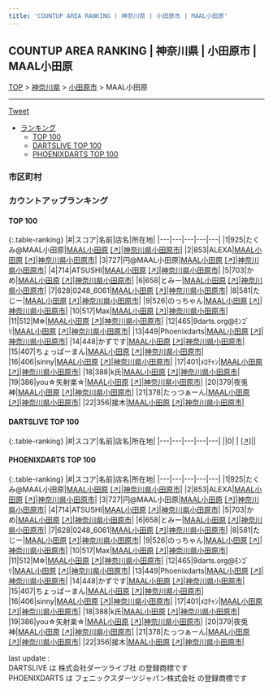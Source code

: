 ```yaml
---
title: 'COUNTUP AREA RANKING | 神奈川県 | 小田原市 | MAAL小田原'
---
```

## COUNTUP AREA RANKING | 神奈川県 | 小田原市 | MAAL小田原

[TOP](/darts/rank/) > [神奈川県](/darts/rank/神奈川県/) > [小田原市](/darts/rank/神奈川県/小田原市/) > MAAL小田原

___

<a href="https://twitter.com/share?ref_src=twsrc%5Etfw" data-text="COUNTUP AREA RANKING | 神奈川県小田原市MAAL小田原" class="twitter-share-button" data-hashtags="DARTSLIVE,PHOENIXDARTS,darts,ダーツ" data-show-count="false">Tweet</a>

* [ランキング](#カウントアップランキング)
    * [TOP 100](#top-100)
    * [DARTSLIVE TOP 100](#dartslive-top-100)
    * [PHOENIXDARTS TOP 100](#phoenixdarts-top-100)

### 市区町村

<ul>

</ul>

### カウントアップランキング

#### TOP 100



{:.table-ranking}
|#|スコア|名前|店名|所在地|
|---|---|---|---|---|
|1|925|<span class="rank-name-pd">たくみ@MAAL小田原</span>|<a href="/darts/rank/shops/88082.html">MAAL小田原</a> <a href="https://vs.phoenixdarts.com/jp/shop/shopDetailInfo/s_88082?s_seq=88082">[↗]</a>|<a href="/darts/rank/神奈川県/小田原市">神奈川県小田原市</a>|
|2|853|<span class="rank-name-pd">ALEXA</span>|<a href="/darts/rank/shops/88082.html">MAAL小田原</a> <a href="https://vs.phoenixdarts.com/jp/shop/shopDetailInfo/s_88082?s_seq=88082">[↗]</a>|<a href="/darts/rank/神奈川県/小田原市">神奈川県小田原市</a>|
|3|727|<span class="rank-name-pd">円@MAAL小田原</span>|<a href="/darts/rank/shops/88082.html">MAAL小田原</a> <a href="https://vs.phoenixdarts.com/jp/shop/shopDetailInfo/s_88082?s_seq=88082">[↗]</a>|<a href="/darts/rank/神奈川県/小田原市">神奈川県小田原市</a>|
|4|714|<span class="rank-name-pd">ATSUSHI</span>|<a href="/darts/rank/shops/88082.html">MAAL小田原</a> <a href="https://vs.phoenixdarts.com/jp/shop/shopDetailInfo/s_88082?s_seq=88082">[↗]</a>|<a href="/darts/rank/神奈川県/小田原市">神奈川県小田原市</a>|
|5|703|<span class="rank-name-pd">かめ</span>|<a href="/darts/rank/shops/88082.html">MAAL小田原</a> <a href="https://vs.phoenixdarts.com/jp/shop/shopDetailInfo/s_88082?s_seq=88082">[↗]</a>|<a href="/darts/rank/神奈川県/小田原市">神奈川県小田原市</a>|
|6|658|<span class="rank-name-pd">とみー</span>|<a href="/darts/rank/shops/88082.html">MAAL小田原</a> <a href="https://vs.phoenixdarts.com/jp/shop/shopDetailInfo/s_88082?s_seq=88082">[↗]</a>|<a href="/darts/rank/神奈川県/小田原市">神奈川県小田原市</a>|
|7|628|<span class="rank-name-pd">0248_6061</span>|<a href="/darts/rank/shops/88082.html">MAAL小田原</a> <a href="https://vs.phoenixdarts.com/jp/shop/shopDetailInfo/s_88082?s_seq=88082">[↗]</a>|<a href="/darts/rank/神奈川県/小田原市">神奈川県小田原市</a>|
|8|581|<span class="rank-name-pd">たじー</span>|<a href="/darts/rank/shops/88082.html">MAAL小田原</a> <a href="https://vs.phoenixdarts.com/jp/shop/shopDetailInfo/s_88082?s_seq=88082">[↗]</a>|<a href="/darts/rank/神奈川県/小田原市">神奈川県小田原市</a>|
|9|526|<span class="rank-name-pd">のっちゃん</span>|<a href="/darts/rank/shops/88082.html">MAAL小田原</a> <a href="https://vs.phoenixdarts.com/jp/shop/shopDetailInfo/s_88082?s_seq=88082">[↗]</a>|<a href="/darts/rank/神奈川県/小田原市">神奈川県小田原市</a>|
|10|517|<span class="rank-name-pd">Max</span>|<a href="/darts/rank/shops/88082.html">MAAL小田原</a> <a href="https://vs.phoenixdarts.com/jp/shop/shopDetailInfo/s_88082?s_seq=88082">[↗]</a>|<a href="/darts/rank/神奈川県/小田原市">神奈川県小田原市</a>|
|11|512|<span class="rank-name-pd">M✲</span>|<a href="/darts/rank/shops/88082.html">MAAL小田原</a> <a href="https://vs.phoenixdarts.com/jp/shop/shopDetailInfo/s_88082?s_seq=88082">[↗]</a>|<a href="/darts/rank/神奈川県/小田原市">神奈川県小田原市</a>|
|12|465|<span class="rank-name-pd">9darts.org@ﾓﾝｺﾞﾘ</span>|<a href="/darts/rank/shops/88082.html">MAAL小田原</a> <a href="https://vs.phoenixdarts.com/jp/shop/shopDetailInfo/s_88082?s_seq=88082">[↗]</a>|<a href="/darts/rank/神奈川県/小田原市">神奈川県小田原市</a>|
|13|449|<span class="rank-name-pd">Phoenixdarts</span>|<a href="/darts/rank/shops/88082.html">MAAL小田原</a> <a href="https://vs.phoenixdarts.com/jp/shop/shopDetailInfo/s_88082?s_seq=88082">[↗]</a>|<a href="/darts/rank/神奈川県/小田原市">神奈川県小田原市</a>|
|14|448|<span class="rank-name-pd">かずです</span>|<a href="/darts/rank/shops/88082.html">MAAL小田原</a> <a href="https://vs.phoenixdarts.com/jp/shop/shopDetailInfo/s_88082?s_seq=88082">[↗]</a>|<a href="/darts/rank/神奈川県/小田原市">神奈川県小田原市</a>|
|15|407|<span class="rank-name-pd">ちょっぱーまん</span>|<a href="/darts/rank/shops/88082.html">MAAL小田原</a> <a href="https://vs.phoenixdarts.com/jp/shop/shopDetailInfo/s_88082?s_seq=88082">[↗]</a>|<a href="/darts/rank/神奈川県/小田原市">神奈川県小田原市</a>|
|16|406|<span class="rank-name-pd">sinny</span>|<a href="/darts/rank/shops/88082.html">MAAL小田原</a> <a href="https://vs.phoenixdarts.com/jp/shop/shopDetailInfo/s_88082?s_seq=88082">[↗]</a>|<a href="/darts/rank/神奈川県/小田原市">神奈川県小田原市</a>|
|17|401|<span class="rank-name-pd">ﾒﾛﾁｬﾝ</span>|<a href="/darts/rank/shops/88082.html">MAAL小田原</a> <a href="https://vs.phoenixdarts.com/jp/shop/shopDetailInfo/s_88082?s_seq=88082">[↗]</a>|<a href="/darts/rank/神奈川県/小田原市">神奈川県小田原市</a>|
|18|388|<span class="rank-name-pd">k氏</span>|<a href="/darts/rank/shops/88082.html">MAAL小田原</a> <a href="https://vs.phoenixdarts.com/jp/shop/shopDetailInfo/s_88082?s_seq=88082">[↗]</a>|<a href="/darts/rank/神奈川県/小田原市">神奈川県小田原市</a>|
|19|386|<span class="rank-name-pd">you☆矢射楽☆</span>|<a href="/darts/rank/shops/88082.html">MAAL小田原</a> <a href="https://vs.phoenixdarts.com/jp/shop/shopDetailInfo/s_88082?s_seq=88082">[↗]</a>|<a href="/darts/rank/神奈川県/小田原市">神奈川県小田原市</a>|
|20|379|<span class="rank-name-pd">夜兎神</span>|<a href="/darts/rank/shops/88082.html">MAAL小田原</a> <a href="https://vs.phoenixdarts.com/jp/shop/shopDetailInfo/s_88082?s_seq=88082">[↗]</a>|<a href="/darts/rank/神奈川県/小田原市">神奈川県小田原市</a>|
|21|378|<span class="rank-name-pd">たっつぁーん</span>|<a href="/darts/rank/shops/88082.html">MAAL小田原</a> <a href="https://vs.phoenixdarts.com/jp/shop/shopDetailInfo/s_88082?s_seq=88082">[↗]</a>|<a href="/darts/rank/神奈川県/小田原市">神奈川県小田原市</a>|
|22|356|<span class="rank-name-pd">接木</span>|<a href="/darts/rank/shops/88082.html">MAAL小田原</a> <a href="https://vs.phoenixdarts.com/jp/shop/shopDetailInfo/s_88082?s_seq=88082">[↗]</a>|<a href="/darts/rank/神奈川県/小田原市">神奈川県小田原市</a>|


#### DARTSLIVE TOP 100



{:.table-ranking}
|#|スコア|名前|店名|所在地|
|---|---|---|---|---|
||0|<span class="rank-name-dl"> </span>|<a href="/darts/rank/shops/.html"></a> <a href="">[↗]</a>|<a href="/darts/rank//"></a>|


#### PHOENIXDARTS TOP 100



{:.table-ranking}
|#|スコア|名前|店名|所在地|
|---|---|---|---|---|
|1|925|<span class="rank-name-pd">たくみ@MAAL小田原</span>|<a href="/darts/rank/shops/88082.html">MAAL小田原</a> <a href="https://vs.phoenixdarts.com/jp/shop/shopDetailInfo/s_88082?s_seq=88082">[↗]</a>|<a href="/darts/rank/神奈川県/小田原市">神奈川県小田原市</a>|
|2|853|<span class="rank-name-pd">ALEXA</span>|<a href="/darts/rank/shops/88082.html">MAAL小田原</a> <a href="https://vs.phoenixdarts.com/jp/shop/shopDetailInfo/s_88082?s_seq=88082">[↗]</a>|<a href="/darts/rank/神奈川県/小田原市">神奈川県小田原市</a>|
|3|727|<span class="rank-name-pd">円@MAAL小田原</span>|<a href="/darts/rank/shops/88082.html">MAAL小田原</a> <a href="https://vs.phoenixdarts.com/jp/shop/shopDetailInfo/s_88082?s_seq=88082">[↗]</a>|<a href="/darts/rank/神奈川県/小田原市">神奈川県小田原市</a>|
|4|714|<span class="rank-name-pd">ATSUSHI</span>|<a href="/darts/rank/shops/88082.html">MAAL小田原</a> <a href="https://vs.phoenixdarts.com/jp/shop/shopDetailInfo/s_88082?s_seq=88082">[↗]</a>|<a href="/darts/rank/神奈川県/小田原市">神奈川県小田原市</a>|
|5|703|<span class="rank-name-pd">かめ</span>|<a href="/darts/rank/shops/88082.html">MAAL小田原</a> <a href="https://vs.phoenixdarts.com/jp/shop/shopDetailInfo/s_88082?s_seq=88082">[↗]</a>|<a href="/darts/rank/神奈川県/小田原市">神奈川県小田原市</a>|
|6|658|<span class="rank-name-pd">とみー</span>|<a href="/darts/rank/shops/88082.html">MAAL小田原</a> <a href="https://vs.phoenixdarts.com/jp/shop/shopDetailInfo/s_88082?s_seq=88082">[↗]</a>|<a href="/darts/rank/神奈川県/小田原市">神奈川県小田原市</a>|
|7|628|<span class="rank-name-pd">0248_6061</span>|<a href="/darts/rank/shops/88082.html">MAAL小田原</a> <a href="https://vs.phoenixdarts.com/jp/shop/shopDetailInfo/s_88082?s_seq=88082">[↗]</a>|<a href="/darts/rank/神奈川県/小田原市">神奈川県小田原市</a>|
|8|581|<span class="rank-name-pd">たじー</span>|<a href="/darts/rank/shops/88082.html">MAAL小田原</a> <a href="https://vs.phoenixdarts.com/jp/shop/shopDetailInfo/s_88082?s_seq=88082">[↗]</a>|<a href="/darts/rank/神奈川県/小田原市">神奈川県小田原市</a>|
|9|526|<span class="rank-name-pd">のっちゃん</span>|<a href="/darts/rank/shops/88082.html">MAAL小田原</a> <a href="https://vs.phoenixdarts.com/jp/shop/shopDetailInfo/s_88082?s_seq=88082">[↗]</a>|<a href="/darts/rank/神奈川県/小田原市">神奈川県小田原市</a>|
|10|517|<span class="rank-name-pd">Max</span>|<a href="/darts/rank/shops/88082.html">MAAL小田原</a> <a href="https://vs.phoenixdarts.com/jp/shop/shopDetailInfo/s_88082?s_seq=88082">[↗]</a>|<a href="/darts/rank/神奈川県/小田原市">神奈川県小田原市</a>|
|11|512|<span class="rank-name-pd">M✲</span>|<a href="/darts/rank/shops/88082.html">MAAL小田原</a> <a href="https://vs.phoenixdarts.com/jp/shop/shopDetailInfo/s_88082?s_seq=88082">[↗]</a>|<a href="/darts/rank/神奈川県/小田原市">神奈川県小田原市</a>|
|12|465|<span class="rank-name-pd">9darts.org@ﾓﾝｺﾞﾘ</span>|<a href="/darts/rank/shops/88082.html">MAAL小田原</a> <a href="https://vs.phoenixdarts.com/jp/shop/shopDetailInfo/s_88082?s_seq=88082">[↗]</a>|<a href="/darts/rank/神奈川県/小田原市">神奈川県小田原市</a>|
|13|449|<span class="rank-name-pd">Phoenixdarts</span>|<a href="/darts/rank/shops/88082.html">MAAL小田原</a> <a href="https://vs.phoenixdarts.com/jp/shop/shopDetailInfo/s_88082?s_seq=88082">[↗]</a>|<a href="/darts/rank/神奈川県/小田原市">神奈川県小田原市</a>|
|14|448|<span class="rank-name-pd">かずです</span>|<a href="/darts/rank/shops/88082.html">MAAL小田原</a> <a href="https://vs.phoenixdarts.com/jp/shop/shopDetailInfo/s_88082?s_seq=88082">[↗]</a>|<a href="/darts/rank/神奈川県/小田原市">神奈川県小田原市</a>|
|15|407|<span class="rank-name-pd">ちょっぱーまん</span>|<a href="/darts/rank/shops/88082.html">MAAL小田原</a> <a href="https://vs.phoenixdarts.com/jp/shop/shopDetailInfo/s_88082?s_seq=88082">[↗]</a>|<a href="/darts/rank/神奈川県/小田原市">神奈川県小田原市</a>|
|16|406|<span class="rank-name-pd">sinny</span>|<a href="/darts/rank/shops/88082.html">MAAL小田原</a> <a href="https://vs.phoenixdarts.com/jp/shop/shopDetailInfo/s_88082?s_seq=88082">[↗]</a>|<a href="/darts/rank/神奈川県/小田原市">神奈川県小田原市</a>|
|17|401|<span class="rank-name-pd">ﾒﾛﾁｬﾝ</span>|<a href="/darts/rank/shops/88082.html">MAAL小田原</a> <a href="https://vs.phoenixdarts.com/jp/shop/shopDetailInfo/s_88082?s_seq=88082">[↗]</a>|<a href="/darts/rank/神奈川県/小田原市">神奈川県小田原市</a>|
|18|388|<span class="rank-name-pd">k氏</span>|<a href="/darts/rank/shops/88082.html">MAAL小田原</a> <a href="https://vs.phoenixdarts.com/jp/shop/shopDetailInfo/s_88082?s_seq=88082">[↗]</a>|<a href="/darts/rank/神奈川県/小田原市">神奈川県小田原市</a>|
|19|386|<span class="rank-name-pd">you☆矢射楽☆</span>|<a href="/darts/rank/shops/88082.html">MAAL小田原</a> <a href="https://vs.phoenixdarts.com/jp/shop/shopDetailInfo/s_88082?s_seq=88082">[↗]</a>|<a href="/darts/rank/神奈川県/小田原市">神奈川県小田原市</a>|
|20|379|<span class="rank-name-pd">夜兎神</span>|<a href="/darts/rank/shops/88082.html">MAAL小田原</a> <a href="https://vs.phoenixdarts.com/jp/shop/shopDetailInfo/s_88082?s_seq=88082">[↗]</a>|<a href="/darts/rank/神奈川県/小田原市">神奈川県小田原市</a>|
|21|378|<span class="rank-name-pd">たっつぁーん</span>|<a href="/darts/rank/shops/88082.html">MAAL小田原</a> <a href="https://vs.phoenixdarts.com/jp/shop/shopDetailInfo/s_88082?s_seq=88082">[↗]</a>|<a href="/darts/rank/神奈川県/小田原市">神奈川県小田原市</a>|
|22|356|<span class="rank-name-pd">接木</span>|<a href="/darts/rank/shops/88082.html">MAAL小田原</a> <a href="https://vs.phoenixdarts.com/jp/shop/shopDetailInfo/s_88082?s_seq=88082">[↗]</a>|<a href="/darts/rank/神奈川県/小田原市">神奈川県小田原市</a>|


<div class="footer border-top border-gray-light mt-5 pt-3 text-right text-gray">
    last update : <span style="font-weight: italic" id="foot_last_modified"></span><br />
    DARTSLIVE は 株式会社ダーツライブ社 の登録商標です<br />
    PHOENIXDARTS は フェニックスダーツジャパン株式会社 の登録商標です<br />
</div>

<script src="https://cdnjs.cloudflare.com/ajax/libs/jquery.tablesorter/2.31.3/js/jquery.tablesorter.min.js" integrity="sha512-qzgd5cYSZcosqpzpn7zF2ZId8f/8CHmFKZ8j7mU4OUXTNRd5g+ZHBPsgKEwoqxCtdQvExE5LprwwPAgoicguNg==" crossorigin="anonymous" referrerpolicy="no-referrer"></script>
<link rel="stylesheet" href="https://cdnjs.cloudflare.com/ajax/libs/jquery.tablesorter/2.31.3/css/theme.default.min.css" integrity="sha512-wghhOJkjQX0Lh3NSWvNKeZ0ZpNn+SPVXX1Qyc9OCaogADktxrBiBdKGDoqVUOyhStvMBmJQ8ZdMHiR3wuEq8+w==" crossorigin="anonymous" referrerpolicy="no-referrer" />
<script>
$(function() {
    $(".table-ranking").tablesorter({sortList:[[0, 0]]});
    $("#foot_last_modified").text(formatDate(new Date(document.lastModified), 'yyyy-MM-dd HH:mm:ss'));
});
</script>

<script async src="https://platform.twitter.com/widgets.js" charset="utf-8"></script>